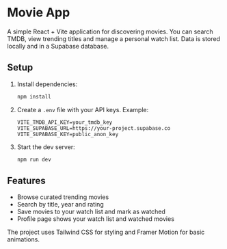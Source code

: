 # Movie App

A simple React + Vite application for discovering movies. You can search TMDB, view trending titles and manage a personal watch list. Data is stored locally and in a Supabase database.

## Setup

1. Install dependencies:
   ```bash
   npm install
   ```
2. Create a `.env` file with your API keys. Example:
   ```env
   VITE_TMDB_API_KEY=your_tmdb_key
   VITE_SUPABASE_URL=https://your-project.supabase.co
   VITE_SUPABASE_KEY=public_anon_key
   ```
3. Start the dev server:
   ```bash
   npm run dev
   ```

## Features

- Browse curated trending movies
- Search by title, year and rating
- Save movies to your watch list and mark as watched
- Profile page shows your watch list and watched movies

The project uses Tailwind CSS for styling and Framer Motion for basic animations.